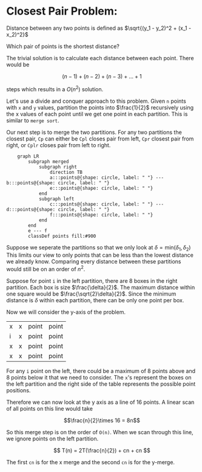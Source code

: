 # Closest Pair Problem:

Distance between any two points is defined as $\sqrt{(y_1 - y_2)^2 + (x_1 - x_2)^2}$

Which pair of points is the shortest distance?

The trivial solution is to calculate each distance between each point. There would be 

$$(n-1)+(n-2)+(n-3)+...+1$$

steps which results in a $O(n^2)$ solution.

Let's use a divide and conquer approach to this problem. Given `n` points with `x` and `y` values, partition the points into $\frac{1}{2}$ recursively using the x values of each point until we get one point in each partition. This is similar to `merge sort`.

Our next step is to merge the two partitions. For any two partitions the closest pair, `Cp` can either be `Cpl` closes pair from left, `Cpr` closest pair from right, or `Cplr` closes pair from left to right.

```mermaid
    graph LR
        subgraph merged
            subgraph right
                direction TB
                a:::points@{shape: circle, label: " "} --- b:::points@{shape: circle, label: " "}
                e:::points@{shape: circle, label: " "}
            end
            subgraph left
                c:::points@{shape: circle, label: " "} --- d:::points@{shape: circle, label: " "}
                f:::points@{shape: circle, label: " "}
            end
        end
        e --- f
        classDef points fill:#900
```

Suppose we seperate the partitions so that we only look at $\delta = \text{min}(\delta_1, \delta_2)$ This limits our view to only points that can be less than the lowest distance we already know. Comparing every distance between these partitions would still be on an order of $n^2$.

Suppose for point `i` in the left partition, there are 8 boxes in the right partition. Each box is size $\frac{\delta}{2}$. The maximum distance within one square would be $\frac{\sqrt{2}\delta}{2}$. Since the minimum distance is $\delta$ within each partition, there can be only one point per box.

Now we will consider the y-axis of the problem.

| | | | |
| --- | --- | --- |---|
| x | x | point | point |
| i | x | point | point |
| x | x | point | point |
| x | x | point | point |

For any `i` point on the left, there could be a maximum of 8 points above and 8 points below it that we need to consider. The `x`'s represent the boxes on the left partition and the right side of the table represents the possible point positions. 

Therefore we can now look at the y axis as a line of 16 points. A linear scan of all points on this line would take

$$\frac{n}{2}\times 16 = 8n$$

So this merge step is on the order of `O(n)`. When we scan through this line, we ignore points on the left partition.

$$
T(n) = 2T(\frac{n}{2}) + cn + cn
$$

The first `cn` is for the x merge and the second `cn` is for the y-merge.
